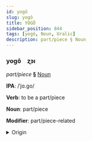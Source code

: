 ```yaml
---
id: yogô
slug: yogô
title: YOGÔ
sidebar_position: 844
tags: [yogô, Noun, Uralic]
description: part/piece § Noun
---
```


### yogô&emsp;<span kind="abugida">ɀꜿı</span>

*part/piece* **§** [Noun](../../tags/Noun)

**IPA**: /ˈjɑ.go/

**Verb**: to be a part/piece

**Noun**: part/piece

**Modifier**: part/piece-related

<details>
    <summary>Origin</summary>
    Ingrian jako  [ˈjɑɡ̊o̞]<br/>
    <em>Uralic Language Family</em>
</details>